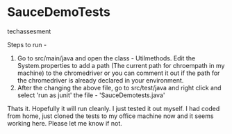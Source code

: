 # SauceDemoTests
techassesment

Steps to run -
1. Go to src/main/java and open the class - Utilmethods. Edit the System.properties to add a path (The current path for 
chroempath in my machine) to the chromedriver or you can comment it out if the path for the chromedriver is already declared
in your environment.
2. After the changing the above file, go to src/test/java and right click and select 'run as junit' the file - 'SauceDemotests.java'

Thats it. Hopefully it will run cleanly. I just tested it out myself. I had coded from home, just cloned the tests to my office
machine now and it seems working here. Please let me know if not.
